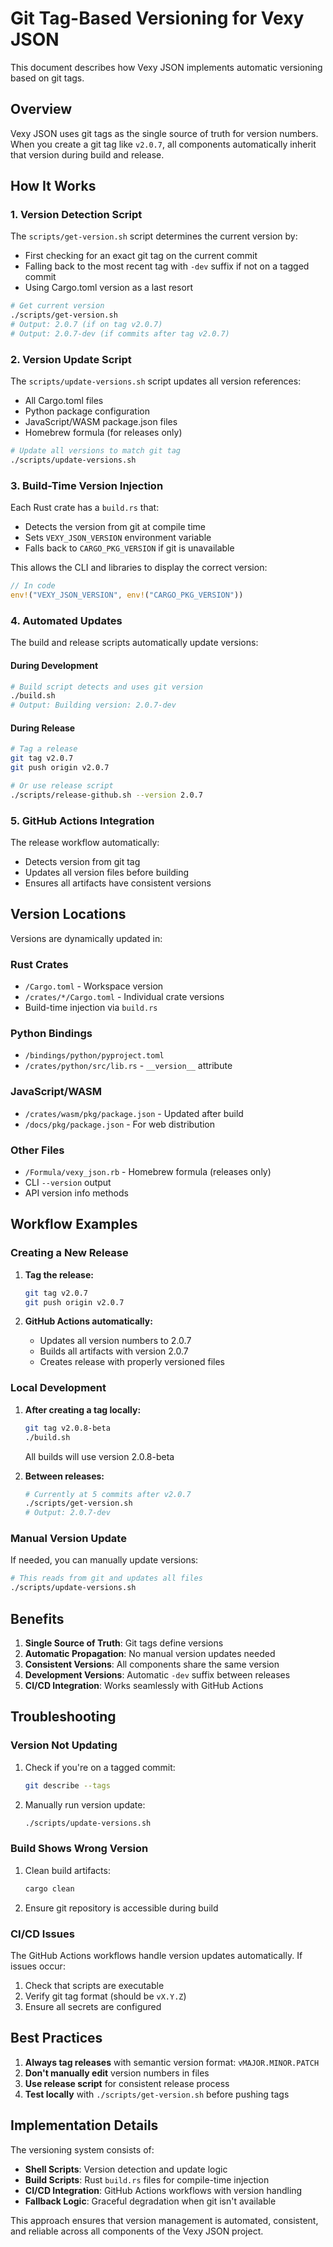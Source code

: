 # Git Tag-Based Versioning for Vexy JSON

This document describes how Vexy JSON implements automatic versioning based on git tags.

## Overview

Vexy JSON uses git tags as the single source of truth for version numbers. When you create a git tag like `v2.0.7`, all components automatically inherit that version during build and release.

## How It Works

### 1. Version Detection Script

The `scripts/get-version.sh` script determines the current version by:
- First checking for an exact git tag on the current commit
- Falling back to the most recent tag with `-dev` suffix if not on a tagged commit
- Using Cargo.toml version as a last resort

```bash
# Get current version
./scripts/get-version.sh
# Output: 2.0.7 (if on tag v2.0.7)
# Output: 2.0.7-dev (if commits after tag v2.0.7)
```

### 2. Version Update Script

The `scripts/update-versions.sh` script updates all version references:
- All Cargo.toml files
- Python package configuration
- JavaScript/WASM package.json files
- Homebrew formula (for releases only)

```bash
# Update all versions to match git tag
./scripts/update-versions.sh
```

### 3. Build-Time Version Injection

Each Rust crate has a `build.rs` that:
- Detects the version from git at compile time
- Sets `VEXY_JSON_VERSION` environment variable
- Falls back to `CARGO_PKG_VERSION` if git is unavailable

This allows the CLI and libraries to display the correct version:
```rust
// In code
env!("VEXY_JSON_VERSION", env!("CARGO_PKG_VERSION"))
```

### 4. Automated Updates

The build and release scripts automatically update versions:

#### During Development
```bash
# Build script detects and uses git version
./build.sh
# Output: Building version: 2.0.7-dev
```

#### During Release
```bash
# Tag a release
git tag v2.0.7
git push origin v2.0.7

# Or use release script
./scripts/release-github.sh --version 2.0.7
```

### 5. GitHub Actions Integration

The release workflow automatically:
- Detects version from git tag
- Updates all version files before building
- Ensures all artifacts have consistent versions

## Version Locations

Versions are dynamically updated in:

### Rust Crates
- `/Cargo.toml` - Workspace version
- `/crates/*/Cargo.toml` - Individual crate versions
- Build-time injection via `build.rs`

### Python Bindings
- `/bindings/python/pyproject.toml`
- `/crates/python/src/lib.rs` - `__version__` attribute

### JavaScript/WASM
- `/crates/wasm/pkg/package.json` - Updated after build
- `/docs/pkg/package.json` - For web distribution

### Other Files
- `/Formula/vexy_json.rb` - Homebrew formula (releases only)
- CLI `--version` output
- API version info methods

## Workflow Examples

### Creating a New Release

1. **Tag the release:**
   ```bash
   git tag v2.0.7
   git push origin v2.0.7
   ```

2. **GitHub Actions automatically:**
   - Updates all version numbers to 2.0.7
   - Builds all artifacts with version 2.0.7
   - Creates release with properly versioned files

### Local Development

1. **After creating a tag locally:**
   ```bash
   git tag v2.0.8-beta
   ./build.sh
   ```
   All builds will use version 2.0.8-beta

2. **Between releases:**
   ```bash
   # Currently at 5 commits after v2.0.7
   ./scripts/get-version.sh
   # Output: 2.0.7-dev
   ```

### Manual Version Update

If needed, you can manually update versions:
```bash
# This reads from git and updates all files
./scripts/update-versions.sh
```

## Benefits

1. **Single Source of Truth**: Git tags define versions
2. **Automatic Propagation**: No manual version updates needed
3. **Consistent Versions**: All components share the same version
4. **Development Versions**: Automatic `-dev` suffix between releases
5. **CI/CD Integration**: Works seamlessly with GitHub Actions

## Troubleshooting

### Version Not Updating

1. Check if you're on a tagged commit:
   ```bash
   git describe --tags
   ```

2. Manually run version update:
   ```bash
   ./scripts/update-versions.sh
   ```

### Build Shows Wrong Version

1. Clean build artifacts:
   ```bash
   cargo clean
   ```

2. Ensure git repository is accessible during build

### CI/CD Issues

The GitHub Actions workflows handle version updates automatically. If issues occur:
1. Check that scripts are executable
2. Verify git tag format (should be `vX.Y.Z`)
3. Ensure all secrets are configured

## Best Practices

1. **Always tag releases** with semantic version format: `vMAJOR.MINOR.PATCH`
2. **Don't manually edit** version numbers in files
3. **Use release script** for consistent release process
4. **Test locally** with `./scripts/get-version.sh` before pushing tags

## Implementation Details

The versioning system consists of:

- **Shell Scripts**: Version detection and update logic
- **Build Scripts**: Rust `build.rs` files for compile-time injection
- **CI/CD Integration**: GitHub Actions workflows with version handling
- **Fallback Logic**: Graceful degradation when git isn't available

This approach ensures that version management is automated, consistent, and reliable across all components of the Vexy JSON project.